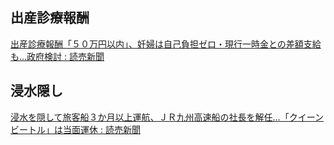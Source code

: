 ## 出産診療報酬

[出産診療報酬「５０万円以内」、妊婦は自己負担ゼロ・現行一時金との差額支給も…政府検討 : 読売新聞](https://www.yomiuri.co.jp/politics/20240813-OYT1T50082/)

## 浸水隠し

[浸水を隠して旅客船３か月以上運航、ＪＲ九州高速船の社長を解任…「クイーンビートル」は当面運休 : 読売新聞](https://www.yomiuri.co.jp/national/20240813-OYT1T50218/)
